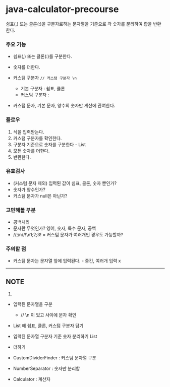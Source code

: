 # java-calculator-precourse
쉼표(,) 또는 클론(:)을 구분자로하는 문자열을 기준으로 각 숫자를 분리하여 합을 반환한다.

### 주요 기능
- 쉼표(,) 또는 클론(:)를 구분한다.
- 숫자를 더한다.
- 커스텀 구분자 `// 커스텀 구분자 \n`

    - 기본 구분자 : 쉼표, 클론
    - 커스텀 구분자 : 
- 커스텀 문자, 기본 문자, 양수의 숫자만 계산에 관여한다.


### 플로우
1. 식을 입력받는다.
2. 커스텀 구분자를 확인한다.
2. 구분자 기준으로 숫자를 구분한다 - List<Integer>
3. 모든 숫자를 더한다.
4. 반환한다.

### 유효검사
- (커스텀 문자 제외) 입력된 값이 쉼표, 클론, 숫자 뿐인가?
- 숫자가 양수인가?
- 커스텀 문자가 null은 아닌가?

### 고민해볼 부분
- 공백처리
- 문자란 무엇인가? 영어, 숫자, 특수 문자, 공백
- //;\n//!\n1;2;3! = 커스텀 문자가 여러개인 경우도 가능할까?

### 주의할 점
- 커스텀 문자는 문자열 앞에 입력된다. - 중간, 여러개 입력 x
---
## NOTE
1. 
- 입력된 문자열을 구분
  - // \n 이 있고 사이에 문자 확인
- List<String> 에 쉼표, 클론, 커스텀 구분자 담기

- 입력된 문자열 구분자 기준 숫자 분리하기 List<Integer>
- 더하기

- CustomDividerFinder : 커스텀 문자열 구분
- NumberSeparator : 숫자만 분리함
- Calculator : 계산자